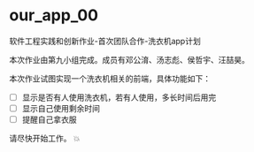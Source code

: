 # our_app_00
软件工程实践和创新作业-首次团队合作-洗衣机app计划

本次作业由第九小组完成。成员有邓公淯、汤志彪、侯哲宇、汪喆昊。

本次作业试图实现一个洗衣机相关的前端，具体功能如下：

- [ ] 显示是否有人使用洗衣机，若有人使用，多长时间后用完
- [ ] 显示自己使用剩余时间
- [ ] 提醒自己拿衣服

请尽快开始工作。 :boom: